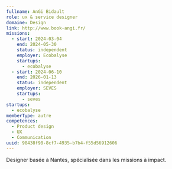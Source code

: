 ```yaml
---
fullname: AnGi Bidault
role: ux & service designer
domaine: Design
link: http://www.book-angi.fr/
missions:
  - start: 2024-03-04
    end: 2024-05-30
    status: independent
    employer: Ecobalyse
    startups:
      - ecobalyse
  - start: 2024-06-10
    end: 2026-01-13
    status: independent
    employer: SEVES
    startups:
      - seves
startups:
  - ecobalyse
memberType: autre
competences:
  - Product design
  - UX
  - Communication
uuid: 98438f98-8cf7-4935-b7b4-f55d56912606
---
```

Designer basée à Nantes, spécialisée dans les missions à impact.